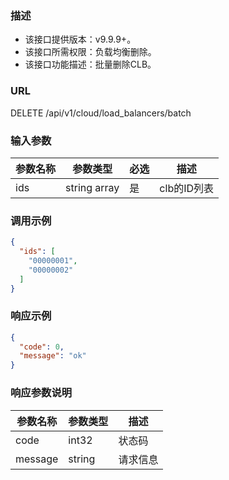 ### 描述

- 该接口提供版本：v9.9.9+。
- 该接口所需权限：负载均衡删除。
- 该接口功能描述：批量删除CLB。

### URL

DELETE /api/v1/cloud/load_balancers/batch

### 输入参数

| 参数名称 | 参数类型         | 必选  | 描述       |
|------|--------------|-----|----------|
| ids  | string array | 是   | clb的ID列表 |

### 调用示例

```json
{
  "ids": [
    "00000001",
    "00000002"
  ]
}
```

### 响应示例

```json
{
  "code": 0,
  "message": "ok"
}
```

### 响应参数说明

| 参数名称    | 参数类型   | 描述   |
|---------|--------|------|
| code    | int32  | 状态码  |
| message | string | 请求信息 |
